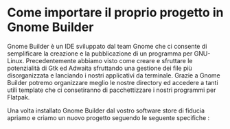 # Come importare il proprio progetto in Gnome Builder
Gnome Builder è un IDE sviluppato dal team Gnome che ci consente di semplificare la creazione e la pubblicazione di un programma per GNU-Linux. Precedentemente abbiamo visto come creare e sfruttare le potenzialità di Gtk ed Adwaita sfruttando una gestione dei file più disorganizzata e lanciando i nostri applicativi da terminale. Grazie a Gnome Builder potremo organizzare meglio le nostre directory ed accedere a tanti utili template che ci consetiranno di pacchettizzare i nostri programmi per Flatpak. 

Una volta installato Gnome Builder dal vostro software store di fiducia apriamo e criamo un nuovo progetto seguendo le seguente specifiche :
